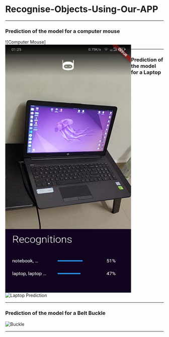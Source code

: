 # Recognise-Objects-Using-Our-APP

------------------
### Prediction of the model for a computer mouse
![Computer Mouse]<img src="https://github.com/MasterKinjalk/Recognise-Objects-Using-Our-APP/blob/master/LaptopPrediction.jpeg" width="400" height="790" align = "left">

 ------------------

### Prediction of the model for a Laptop
![Laptop Prediction](https://user-images.githubusercontent.com/60870318/204049346-7c899918-54a7-4a8a-93a6-986238a9bd53.jpeg)
 
 ------------------
 
### Prediction of the model for a Belt Buckle
![Buckle](https://user-images.githubusercontent.com/60870318/204049648-059f0478-575b-4dfc-9662-958dc62c5dea.jpeg)


 ------------------
